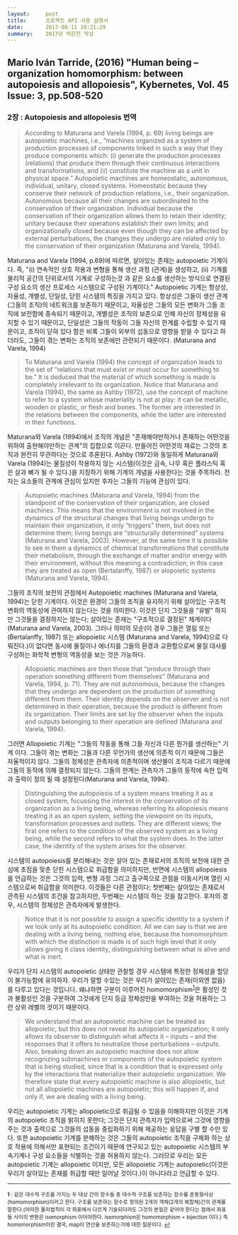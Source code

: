 ```yaml
---
layout:     post
title:      프로젝트 API 사용 설명서
date:       2017-08-11 19:21:29
summary:    2017년 박은천 작성
---
```

## Mario Iván Tarride, (2016) "Human being – organization homomorphism: between autopoiesis and allopoiesis", Kybernetes, Vol. 45 Issue: 3, pp.508-520
### 2장 : Autopoiesis and allopoiesis 번역

> According to Maturana and Varela (1994, p. 69) living beings are autopoietic machines, i.e., “machines organized as a system of production processes of components linked in such a way that they produce components which: (i) generate the production processes (relations) that produce them through their continuous interactions and transformations, and (ii) constitute the machine as a unit in physical space.” Autopoietic machines are homeostatic, autonomous, individual, unitary, closed systems. Homeostatic because they conserve their network of production relations, i.e., their organization. Autonomous because all their changes are subordinated to the conservation of their organization. Individual because the conservation of their organization allows them to retain their identity; unitary because their operations establish their own limits; and organizationally closed because even though they can be affected by external perturbations, the changes they undergo are related only to the conservation of their organization (Maturana and Varela, 1994).

Maturana and Varela (1994, p.69)에 따르면, 살아있는 존재는 autopoietic 기계이다. 즉, "(i) 연속적인 상호 작용과 변형을 통해 생산 과정 (관계)을 생성하고, (ii) 기계를 물리적 공간의 단위로서의 기계로 구성하는것 과 같은 요소를 생산하는 방식으로 연결된 구성 요소의 생산 프로세스 시스템으로 구성된 기계이다." Autopoietic 기계는 항상성, 자율성, 개별성, 단일성, 닫힌 시스템의 특징을 가지고 있다. 항상성은 그들이 생산 관계(그들의 조직)의 네트워크를 보존하기 때문이고, 자율성은 그들의 모든 변화가 그들 조직에 보전함에 종속되기 때문이고, 개별성은 조직의 보존으로 인해 자신의 정체성을 유지할 수 있기 때문이고, 단일성은 그들의 작동이 그들 자신의 한계를 수립할 수 있기 때문이고, 조직이 닫혀 있다 함은 비록 그들이 외부의 섭동으로 영향을 받을 수 있다고 하더라도, 그들이 겪는 변화는 조직의 보존에만 관련되기 때문이다. (Maturana and Varela, 1994)

> To Maturana and Varela (1994) the concept of organization leads to the set of “relations that must exist or must occur for something to be.” It is deduced that the material of which something is made is completely irrelevant to its organization. Notice that Maturana and Varela (1994), the same as Ashby (1972), use the concept of machine to refer to a system whose materiality is not at play: it can be metallic, wooden or plastic, or flesh and bones. The former are interested in the relations between the components, while the latter are interested in their functions.

Maturana와 Varela (1994)에서 조직의 개념은 "존재해야만하거나 존재하는 어떤것을 위하여 출현해야만하는 관계"의 집합으로 이끈다. 만들어진 어떤것의 재료는 그것의 조직과 완전히 무관하다는 것으로 추론된다. Ashby (1972)와 동일하게 Maturana와 Varela (1994)는 물질성이 작용하지 않는 시스템(이것은 금속, 나무 혹은 플라스틱 혹은 살과 뼈가 될 수 있다.)을 지칭하기 위해 기계의 개념을 사용한다는 것을 주목하라. 전자는 요소들의 관계에 관심이 있지만 후자는 그들의 기능에 관심이 있다.

> Autopoietic machines (Maturana and Varela, 1994) from the standpoint of the conservation of their organization, are closed machines. This means that the environment is not involved in the dynamics of the structural changes that living beings undergo to maintain their organization, it only “triggers” them, but does not determine them; living beings are “structurally determined” systems (Maturana and Varela, 2003). However, at the same time it is possible to see in them a dynamics of chemical transformations that constitute their metabolism, through the exchange of matter and/or energy with their environment, without this meaning a contradiction; in this case they are treated as open (Bertalanffy, 1987) or alopoietic systems (Maturana and Varela, 1994).

그들의 조직의 보전의 관점에서 Autopoietic machines (Maturana and Varela, 1994)는 닫힌  기계이다. 이것은 환경이 그들의 조직을 유지하기 위해 살아있는 구조적 변화의 역동성에 관여하지 않는다는 것을 의미한다. 이것은 단지 그것들을 "유발" 하지만 그것들을 결정하지는 않는다; 살아있는 존재는 "구조적으로 결정된" 체계이다(Maturana and Varela, 2003). 그러나 의미의 모순(이 경우 그들은 열림 또는 (Bertalanffy, 1987) 또는 allopoietic 시스템 (Maturana and Varela, 1994)으로 다뤄진다.)이 없다면 동시에 물질이나 에너지를 그들의 환경과 교환함으로써 물질 대사를 구성하는 화학적 변형의 역동성을 보는 것은 가능하다.

> Allopoietic machines are then those that “produce through their operation something different from themselves” (Maturana and Varela, 1994, p. 71). They are not autonomous, because the changes that they undergo are dependent on the production of something different from them. Their identity depends on the observer and is not determined in their operation, because the product is different from its organization. Their limits are set by the observer when the inputs and outputs belonging to their operation are defined (Maturana and Varela, 1994).

그러면 Allopoietic 기계는 "그들의 작동을 통해 그들 자신과 다른 뭔가를 생산하는" 기계 이다. 그들이 겪는 변화는 그들과 다른 무언가의 생산에 의존적 이기 때문에 그들은 자율적이지 않다. 그들의 정체성은 관측자에 의존적이며 생산물이 조직과 다르기 때문에 그들의 동작에 의해 결정되지 않는다. 그들의 한계는 관측자가 그들의 동작에 속한 입력과 출력이 정의 될 때 설정된다(Maturana and Varela, 1994).

> Distinguishing the autopoiesis of a system means treating it as a closed system, focussing the interest in the conservation of its organization as a living being, whereas referring its allopoiesis means treating it as an open system, setting the viewpoint on its inputs, transformation processes and outlets. They are different views; the first one refers to the condition of the observed system as a living being, while the second refers to what the system does. In the latter case, the identity of the system arises for the observer.

시스템의 autopoiesis를 분리해내는 것은 살아 있는 존재로서의 조직의 보전에 대한 관심에 초점을 맞춘 닫힌 시스템으로 취급함을 의미하지만, 반면에 시스템의 allopoiesis를 언급하는 것은 그것의 입력, 변형 과정 그리고 출구쪽으로 관점을 이동시키며 열린 시스템으로써 취급함을 의미한다. 이것들은 다른 관점이다; 첫번째는 살아있는 존재로서 관측된 시스템의 조건을 참고하지만, 두번째는 시스템이 하는 것을 참고한다. 후자의 경우, 시스템의 정체성은 관측자에게 발생한다.

> Notice that it is not possible to assign a specific identity to a system if we look only at its autopoietic condition. All we can say is that we are dealing with a living being, nothing else, because the homomorphism with which the distinction is made is of such high level that it only allows giving it class identity, distinguishing between what is alive and what is inert.

우리가 단지 시스템의 autopoietic 상태만 관찰할 경우 시스템에 특정한 정체성을 할당이 불가능함에 유의하자. 우리가 말할 수있는 것은 우리가 살아있는 존재(이외엔 없음)를 다루고 있다는 것입니다. 왜냐하면 구분이 이루어진 homomorphism<sup id="homomorphism">[1](#fnhomomorphism)</sup>은 활성인 것과 불활성인 것을 구분하여 그것에게 단지 등급 정체성만을 부여하는 것을 허용하는 그런 상위 레벨의 것이기 때문이다.

> We understand that an autopoietic machine can be treated as allopoietic, but this does not reveal its autopoietic organization; it only allows its observer to distinguish what affects it – inputs – and the responses that it offers to neutralize those perturbations – outputs. Also, breaking down an autopoietic machine does not allow recognizing submachines or components of the autopoietic system that is being studied, since that is a condition that is expressed only by the interactions that materialize their autopoietic organization. We therefore state that every autopoietic machine is also allopioetic, but not all allopoietic machines are autopoietic; this will happen if, and only if, we are dealing with a living being.

우리는 autopoietic 기계는 allopoietic으로 취급될 수 있음을 이해하지만 이것은 기계의 autopoietic 조직을 밝히지 못한다; 그것은 단지 관측자가 입력으로써 그것에 영향을 주는 것과 출력으로 그것들의 섭동을 중립화하기 위해 제공하는 응답을 구별 할 수만 있다. 또한 autopoietic 기계를 분해하는 것은 그들의 autopoietic 조직을 구체화 하는 상호 작용에 의해서만 표현되는 조건이기 때문에 연구되고 있는 autopoietic 시스템의 부속기계나 구성 요소들을 식별하는 것을 허용하지 않는다. 그러므로 우리는 모든 autopoietic 기계는 allopoietic 이지만, 모든 allopoietic 기계는 autopoietic(이것은 우리가 살아있는 존재를 취급할 때만 일어날 것이다.)이 아니다라고 언급할 수 있다.
- - -
<small><b id="fnhomomorphism">1</b> : 같은 대수적 구조를 가지는 두 대상 간의 함수들 중 대수적 구조를 보존하는 함수를 준동형사상(homomorphism)이라고 한다. 구조를 보존하는 함수로 정의된 2개의 객체(2개의 복합체)간의 관계를 말한다.(어떠한 물리법칙이 각 좌표에서 다르게 기술되더라도 그것의 본질은 같아야 한다는 점에서 좌표들 사이의 변환은 isomorphism 이어야한다. isomorphism은 homomorphism + bijection 이다.) 즉 homomorphism이란 결국, map이 연산을 보존하는가에 대한 질문이다. [↩](#homomorphism)</small>